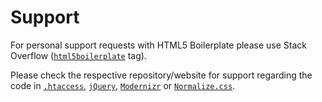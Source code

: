 # Support

For personal support requests with HTML5 Boilerplate please use Stack Overflow
([`html5boilerplate`](https://stackoverflow.com/questions/tagged/html5boilerplate) tag).

Please check the respective repository/website for support regarding the code in
  [`.htaccess`](https://github.com/h5bp/server-configs-apache),
  [`jQuery`](https://jquery.org/support/),
  [`Modernizr`](https://modernizr.com/) or
  [`Normalize.css`](https://github.com/necolas/normalize.css).
